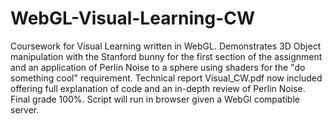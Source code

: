 # WebGL-Visual-Learning-CW
Coursework for Visual Learning written in WebGL.
Demonstrates 3D Object manipulation with the Stanford bunny for the first section of the assignment and an application of Perlin Noise to a sphere using shaders for the "do something cool" requirement. Technical report Visual_CW.pdf now included offering full explanation of code and an in-depth review of Perlin Noise. Final grade 100%. Script will run in browser given a WebGl compatible server.
